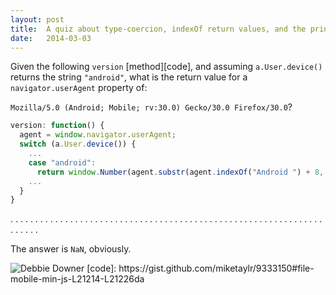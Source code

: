 ```yaml
---
layout: post
title:  A quiz about type-coercion, indexOf return values, and the principle of lol whoops a bug.
date:   2014-03-03
---
```


Given the following `version` [method][code], and assuming `a.User.device()` returns the string `"android"`, what is the return value for a `navigator.userAgent` property of:

`Mozilla/5.0 (Android; Mobile; rv:30.0) Gecko/30.0 Firefox/30.0`?

``` js
version: function() {
  agent = window.navigator.userAgent;
  switch (a.User.device()) {
    ...
    case "android":
      return window.Number(agent.substr(agent.indexOf("Android ") + 8, 3));
    ...
  }
}
```

.
.
.
.
.
.
.
.
.
.
.
.
.
.
.
.
.
.
.
.
.
.
.
.
.
.
.
.
.
.
.
.
.
.
.
.
.
.
.
.
.
.
.
.
.
.
.
.
.
.
.
.
.
.
.
.
.
.
.
.
.
.
.
.
.
.
.
.
.

The answer is `NaN`, obviously.

<img src="http://miketaylr.com/posts/assets/debbie.gif" alt="Debbie Downer">
[code]: https://gist.github.com/miketaylr/9333150#file-mobile-min-js-L21214-L21226da
